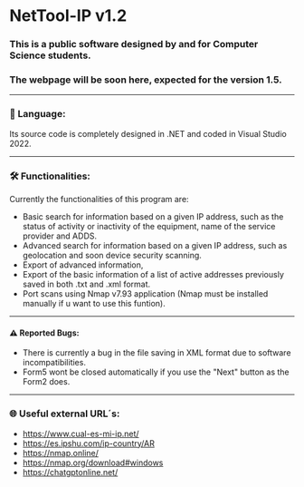 # NetTool-IP v1.2
### This is a public software designed by and for Computer Science students.
### The webpage will be soon here, expected for the version 1.5.

-------------------------------------------------------------------------------------------------------------------------------------------------------------------
### 💬 Language:

  Its source code is completely designed in .NET and coded in Visual Studio 2022.


-------------------------------------------------------------------------------------------------------------------------------------------------------------------
### 🛠 Functionalities:

Currently the functionalities of this program are:
  - Basic search for information based on a given IP address, such as the status of activity or inactivity of the equipment, name of the service provider and ADDS.
  - Advanced search for information based on a given IP address, such as geolocation and soon device security scanning.
  - Export of advanced information,
  - Export of the basic information of a list of active addresses previously saved in both .txt and .xml format.
  - Port scans using Nmap v7.93 application (Nmap must be installed manually if u want to use this funtion).


-------------------------------------------------------------------------------------------------------------------------------------------------------------------
#### ⚠️ Reported Bugs:

  - There is currently a bug in the file saving in XML format due to software incompatibilities.
  - Form5 wont be closed automatically if you use the "Next" button as the Form2 does.
  
  
-------------------------------------------------------------------------------------------------------------------------------------------------------------------
### 🌐 Useful external URL´s:

  - https://www.cual-es-mi-ip.net/
  - https://es.ipshu.com/ip-country/AR
  - https://nmap.online/
  - https://nmap.org/download#windows
  - https://chatgptonline.net/
